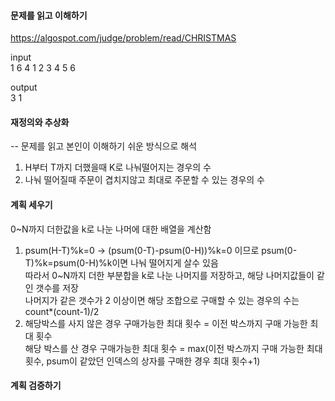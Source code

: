 #### 문제를 읽고 이해하기
https://algospot.com/judge/problem/read/CHRISTMAS

input</br>
1
6 4
1 2 3 4 5 6


output</br>
3 1
 
#### 재정의와 추상화<br>
-- 문제를 읽고 본인이 이해하기 쉬운 방식으로 해석<br>
1) H부터 T까지 더했을때 K로 나눠떨어지는 경우의 수<br>
2) 나눠 떨어질때 주문이 겹치지않고 최대로 주문할 수 있는 경우의 수<br>

#### 계획 세우기<br>
0~N까지 더한값을 k로 나눈 나머에 대한 배열을 계산함<br>
1) psum(H-T)%k=0 -> (psum(0-T)-psum(0-H))%k=0 이므로 psum(0-T)%k=psum(0-H)%k이면 나눠 떨어지게 살수 있음<br>
따라서 0~N까지 더한 부분합을 k로 나눈 나머지를 저장하고, 해당 나머지값들이 같인 갯수를 저장<br>
나머지가 같은 갯수가 2 이상이면 해당 조합으로 구매할 수 있는 경우의 수는 count*(count-1)/2<br>
2) 해당박스를 사지 않은 경우 구매가능한 최대 횟수 = 이전 박스까지 구매 가능한 최대 횟수<br>
해당 박스를 산 경우 구매가능한 최대 횟수 = max(이전 박스까지 구매 가능한 최대 횟수, psum이 같았던 인덱스의 상자를 구매한 경우 최대 횟수+1)<br>

#### 계획 검증하기
